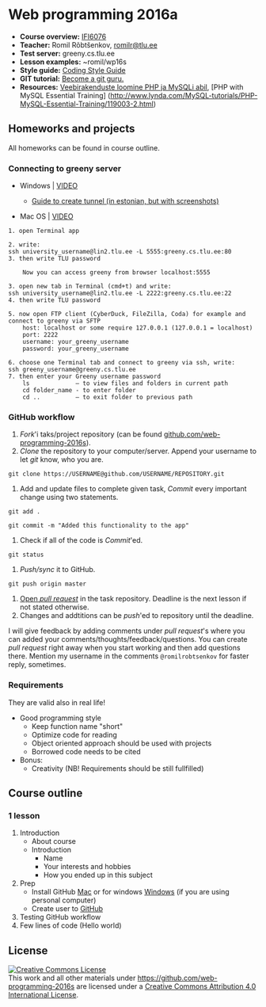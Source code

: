 # Web programming 2016a

* **Course overview:** [IFI6076](http://www.cs.tlu.ee/instituut/oppe_tegevus/kp/kp_k_2016/)
* **Teacher:** Romil Rõbtšenkov, [romilr@tlu.ee](mailto:romilr@tlu.ee)
* **Test server:** greeny.cs.tlu.ee
* **Lesson examples:** ~romil/wp16s
* **Style guide:** [Coding Style Guide](http://www.php-fig.org/psr/psr-2/)
* **GIT tutorial:** [Become a git guru.](https://www.atlassian.com/git/tutorials/)
* **Resources:** [Veebirakenduste loomine PHP ja MySQLi abil](http://minitorn.tlu.ee/~jaagup/kool/java/loeng/veebipr/veebipr1.pdf), [PHP with MySQL Essential Training] (http://www.lynda.com/MySQL-tutorials/PHP-MySQL-Essential-Training/119003-2.html)

## Homeworks and projects

All homeworks can be found in course outline.

### Connecting to greeny server

* Windows | [VIDEO](https://youtu.be/kg5NAsRQAJ8)

    * [Guide to create tunnel (in estonian, but with screenshots)](http://minitorn.tlu.ee/~jaagup/kool/java/kursused/09/veebipr/naited/greenytunnel/greenytunnel.pdf)

* Mac OS | [VIDEO](https://youtu.be/RJc-Gvpn9M4)
```
1. open Terminal app

2. write:
ssh university_username@lin2.tlu.ee -L 5555:greeny.cs.tlu.ee:80
3. then write TLU password

    Now you can access greeny from browser localhost:5555

3. open new tab in Terminal (cmd+t) and write:
ssh university_username@lin2.tlu.ee -L 2222:greeny.cs.tlu.ee:22
4. then write TLU password

5. now open FTP client (CyberDuck, FileZilla, Coda) for example and connect to greeny via SFTP
    host: localhost or some require 127.0.0.1 (127.0.0.1 = localhost)
    port: 2222
    username: your_greeny_username
    password: your_greeny_username

6. choose one Terminal tab and connect to greeny via ssh, write:
ssh greeny_username@greeny.cs.tlu.ee
7. then enter your Greeny username password
    ls             – to view files and folders in current path
    cd folder_name - to enter folder
    cd ..          – to exit folder to previous path

```

### GitHub workflow

1. *Fork*'i taks/project repository (can be found [github.com/web-programming-2016s](https://github.com/web-programming-2016s)).
1. *Clone* the repository to your computer/server. Append your username to let *git* know, who you are.
  ```
  git clone https://USERNAME@github.com/USERNAME/REPOSITORY.git
  ```
1. Add and update files to complete given task, *Commit* every important change using two statements.
  ```
  git add .
  ```
  ```
  git commit -m "Added this functionality to the app"
  ```
1. Check if all of the code is *Commit*'ed.
  ```
  git status
  ```
1. *Push/sync* it to GitHub.
  ```
  git push origin master
  ```
1. [Open *pull request*](https://help.github.com/articles/creating-a-pull-request) in the task repository. Deadline is the next lesson if not stated otherwise.
1. Changes and addtitions can be *push*'ed to repository until the deadline.

I will give feedback by adding comments under *pull request*'s where you can added your comments/thoughts/feedback/questions. You can create *pull request* right away when you start working and then add questions there. Mention my username in the comments `@romilrobtsenkov` for faster reply, sometimes.

### Requirements

They are valid also in real life!

* Good programming style
    * Keep function name "short"
    * Optimize code for reading
    * Object oriented approach should be used with projects
    * Borrowed code needs to be cited
* Bonus:
    * Creativity (NB! Requirements should be still fullfilled)

## Course outline

### 1 lesson

1. Introduction
    * About course
    * Introduction
        * Name
        * Your interests and hobbies
        * How you ended up in this subject
1. Prep
    * Install GitHub [Mac](https://mac.github.com) or for windows [Windows](https://windows.github.com) (if you are using personal computer)
    * Create user to [GitHub](https://github.com/)
1. Testing GitHub workflow
1. Few lines of code (Hello world)


## License
<a rel="license" href="http://creativecommons.org/licenses/by/4.0/"><img alt="Creative Commons License" style="border-width:0" src="https://i.creativecommons.org/l/by/4.0/88x31.png" /></a><br />This <span xmlns:dct="http://purl.org/dc/terms/" href="http://purl.org/dc/dcmitype/Text" rel="dct:type">work</span> and all other materials under https://github.com/web-programming-2016s are licensed under a <a rel="license" href="http://creativecommons.org/licenses/by/4.0/">Creative Commons Attribution 4.0 International License</a>.

